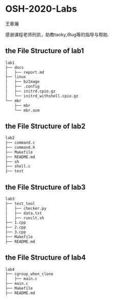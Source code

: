 # OSH-2020-Labs
王章瀚

感谢课程老师刑凯，助教taoky,iBug等的指导与帮助.

## the File Structure of lab1

```bash
lab1  
├── docs  
│   ├── report.md  
├── linux  
│   ├── bzImage  
│   ├── .config  
│   ├── initrd.cpio.gz  
│   └── initrd_withshell.cpio.gz  
└── mbr  
    ├── mbr  
    └── mbr.asm
```

## the File Structure of lab2

```bash
lab2
├── command.c
├── command.h
├── Makefile
├── README.md
├── sh
├── shell.c
├── test
```

## the File Structure of lab3

```bash
lab3
├── test_tool
│   ├── checker.py  
│   ├── data.txt  
│   ├── runclt.sh
├── 1.cpp
├── 2.cpp
├── 3.cpp
├── Makefile
├── README.md
```

## the File Structure of lab4

```bash
lab4
├── cgroup_when_clone
│   ├── main.c
├── main.c
├── Makefile
├── README.md
```

